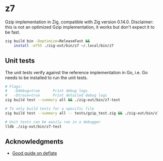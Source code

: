 # z7
Gzip implementation in Zig, compatible with Zig version 0.14.0.
Disclaimer: this is not an optimized Gzip implementation, it works but
don't expect it to be fast.

```bash
zig build bin -Doptimize=ReleaseFast &&
    install -m755 ./zig-out/bin/z7 ~/.local/bin/z7
```

## Unit tests
The unit tests verify against the reference implementation in Go, i.e.
Go needs to be installed to run the unit tests.

```bash
# Flags:
#   -Ddebug=true      Print debug logs
#   -Dtrace=true      Print detailed debug logs
zig build test --summary all && ./zig-out/bin/z7-test

# To only build tests for a specific file
zig build test --summary all -- tests/gzip_test.zig && ./zig-out/bin/z7-test

# Unit tests can be easily ran in a debugger
lldb ./zig-out/bin/z7-test
```

## Acknowledgments
* [Good guide on deflate](https://www.youtube.com/watch?v=SJPvNi4HrWQ)
